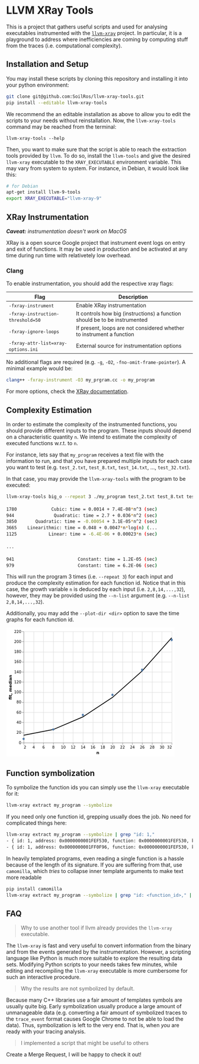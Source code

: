 # LLVM XRay Tools

This is a project that gathers useful scripts and used for analysing executables
instrumented with the [`llvm-xray`](https://llvm.org/docs/XRay.html) project.
In particular, it is a playground to address where inefficiencies are coming by
computing stuff from the traces (i.e. computational complexity).

## Installation and Setup

You may install these scripts by cloning this repository and
installing it into your python environment:

```bash
git clone git@github.com:SoilRos/llvm-xray-tools.git
pip install --editable llvm-xray-tools
```

We recommend the an editable installation as above to allow you to edit the scripts to your needs without reinstallation.
Now, the `llvm-xray-tools` command may be reached from the terminal:

```
llvm-xray-tools --help
```

Then, you want to make sure that the script is able to reach the extraction
tools provided by `llvm`. To do so, install the `llvm-tools` and give the
desired `llvm-xray` executable to the `XRAY_EXECUTABLE` environment variable.
This may vary from system to system. For instance, in Debian, it would look like
this:

```bash
# for Debian
apt-get install llvm-9-tools
export XRAY_EXECUTABLE="llvm-xray-9"
```

## XRay Instrumentation

_**Caveat:** instrumentation doesn't work on MacOS_


XRay is a open source Google project that instrument event logs on entry and
exit of functions. It may be used in production and be activated at any time
during run time with relativetely low overhead.


### Clang

To enable instrumentation, you should add the respective xray flags:

| Flag                                  | Description                                                                |
| ------------------------------------- | -------------------------------------------------------------------------- |
| `-fxray-instrument`                   | Enable XRay instrumentation                                                |
| `-fxray-instruction-threshold=50`     | It controls how big (instructions) a function should be to be instrumented |
| `-fxray-ignore-loops`                 | If present, loops are not considered whether to instrument a function      |
| `-fxray-attr-list=xray-options.ini`   | External source for instrumentation options                                |

No additional flags are required (e.g. `-g`, `-O2`, `-fno-omit-frame-pointer`).
A minimal example would be:

```bash
clang++ -fxray-instrument -O3 my_prgram.cc -o my_program
```

For more options, check the [XRay documentation](https://llvm.org/docs/XRay.html).

## Complexity Estimation

In order to estimate the complexity of the instrumented functions, you should
provide different inputs to the program. These inputs should depend on a
characteristic quantity `n`. We intend to estimate the complexity of executed
functions w.r.t. to `n`.

For instance, lets say that `my_program` receives a text file with the
information to run, and that you have prepared multiple inputs for each case you
want to test (e.g. `test_2.txt`, `test_8.txt`, `test_14.txt`, ..., `test_32.txt`).

In that case, you may provide the `llvm-xray-tools` with the program to be
executed:

```bash
llvm-xray-tools big_o --repeat 3 ./my_program test_2.txt test_8.txt test_14.txt ... test_32.txt

1780             Cubic: time = 0.0014 + 7.4E-08*n^3 (sec)
944               Quadratic: time = 2.7 + 0.036*n^2 (sec)
3850       Quadratic: time = -0.00054 + 3.1E-05*n^2 (sec)
3665    Linearithmic: time = 0.048 + 0.0047*n*log(n) (...
1125            Linear: time = -6.4E-06 + 0.00023*n (sec)

...

941                        Constant: time = 1.2E-05 (sec)
979                        Constant: time = 6.2E-06 (sec)
```

This will run the program 3 times (i.e. `--repeat 3`) for each input and produce
the complexity estimation for each function id. Notice that in this case, the
growth variable `n` is deduced by each input (i.e. `2,8,14,...,32`), however, they
may be provided using the `--n-list` argument (e.g. `--n-list 2,8,14,...,32`).

Additionally, you may add the `--plot-dir <dir>` option to save the time graphs
for each function id.

![complexity_plot](complexity_plot.png)

## Function symbolization

To symbolize the function ids you can simply use the `llvm-xray` executable for
it:

```bash
llvm-xray extract my_program --symbolize
```

If you need only one function id, grepping usually does the job. No need for
complicated things here:

```bash
llvm-xray extract my_program --symbolize | grep "id: 1,"
- { id: 1, address: 0x0000000001FEF530, function: 0x0000000001FEF530, kind: function-enter, always-instrument: false, function-name: main, version: 2 }
- { id: 1, address: 0x0000000001FF0F96, function: 0x0000000001FEF530, kind: function-exit, always-instrument: false, function-name: main, version: 2 }
```

In heavily templated programs, even reading a single function is a hassle because
of the length of its signature. If you are suffering from that, use `camomilla`,
which _tries_ to collapse inner template arguments to make text more readable

```bash
pip install camomilla
llvm-xray extract my_program --symbolize | grep "id: <function_id>," | camomilla
```

## FAQ

> Why to use another tool if llvm already provides the `llvm-xray` executable.

The `llvm-xray` is fast and very useful to convert information from the binary
and from the events generated by the instrumentation. However, a scripting
language like Python is much more suitable to explore the resulting data sets.
Modifying Python scripts to your needs takes few minutes, while editing and
recompiling the `llvm-xray` executable is more cumbersome for such an
interactive procedure.

> Why the results are not symbolized by default.

Because many C++ libraries use a fair amount of templates symbols are usually
quite big. Early symbolization usually produce a large amount of unmanageable
data (e.g. converting a fair amount of symbolized traces to the `trace_event`
format causes Google Chrome to not be able to load the data). Thus,
symbolization is left to the very end. That is, when _you_ are ready with your
tracing analysis.

> I implemented a script that might be useful to others

Create a Merge Request, I will be happy to check it out!
